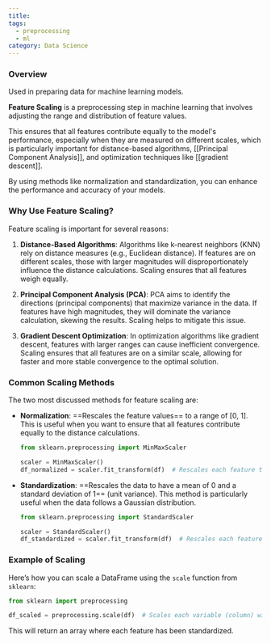 ```yaml
---
title: 
tags:
  - preprocessing
  - ml
category: Data Science
---
```

### Overview

Used in preparing data for machine learning models. 

**Feature Scaling** is a preprocessing step in machine learning that involves adjusting the range and distribution of feature values. 

This ensures that all features contribute equally to the model's performance, especially when they are measured on different scales, which is particularly important for distance-based algorithms, [[Principal Component Analysis]], and optimization techniques like [[gradient descent]]. 

By using methods like normalization and standardization, you can enhance the performance and accuracy of your models.

### Why Use Feature Scaling?
Feature scaling is important for several reasons:

1. **Distance-Based Algorithms**: Algorithms like k-nearest neighbors (KNN) rely on distance measures (e.g., Euclidean distance). If features are on different scales, those with larger magnitudes will disproportionately influence the distance calculations. Scaling ensures that all features weigh equally.

2. **Principal Component Analysis (PCA)**: PCA aims to identify the directions (principal components) that maximize variance in the data. If features have high magnitudes, they will dominate the variance calculation, skewing the results. Scaling helps to mitigate this issue.

3. **Gradient Descent Optimization**: In optimization algorithms like gradient descent, features with larger ranges can cause inefficient convergence. Scaling ensures that all features are on a similar scale, allowing for faster and more stable convergence to the optimal solution.

### Common Scaling Methods
The two most discussed methods for feature scaling are:

- **Normalization**: ==Rescales the feature values== to a range of [0, 1]. This is useful when you want to ensure that all features contribute equally to the distance calculations.

    ```python
    from sklearn.preprocessing import MinMaxScaler

    scaler = MinMaxScaler()
    df_normalized = scaler.fit_transform(df)  # Rescales each feature to [0, 1]
    ```

- **Standardization**: ==Rescales the data to have a mean of 0 and a standard deviation of 1== (unit variance). This method is particularly useful when the data follows a Gaussian distribution.

    ```python
    from sklearn.preprocessing import StandardScaler

    scaler = StandardScaler()
    df_standardized = scaler.fit_transform(df)  # Rescales each feature to have mean 0 and std deviation 1
    ```

### Example of Scaling
Here’s how you can scale a DataFrame using the `scale` function from `sklearn`:

```python
from sklearn import preprocessing

df_scaled = preprocessing.scale(df)  # Scales each variable (column) with respect to itself
```

This will return an array where each feature has been standardized.

